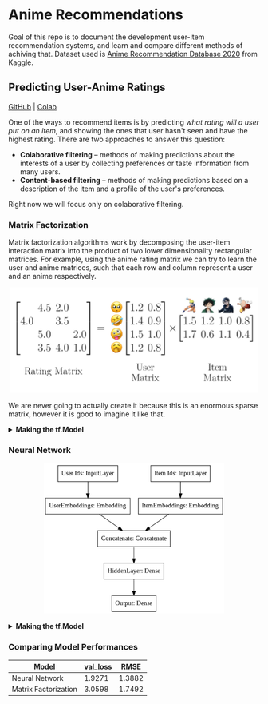 # Anime Recommendations

Goal of this repo is to document the development user-item recommendation systems, and learn and compare different methods of achiving that. Dataset used is [Anime Recommendation Database 2020](https://www.kaggle.com/hernan4444/anime-recommendation-database-2020) from Kaggle.

## Predicting User-Anime Ratings
[GitHub](/User_Anime_Ranting_Predictions.ipynb)
 | 
[Colab](https://colab.research.google.com/github/nomomon/anime-recommendations/blob/master/User_Anime_Ranting_Predictions.ipynb)

One of the ways to recommend items is by predicting _what rating will a user put on an item_, and showing the ones that user hasn't seen and have the highest rating. There are two approaches to answer this question:
- **Colaborative filtering** – methods of making predictions about the interests of a user by collecting preferences or taste information from many users.
- **Content-based filtering** – methods of making predictions based on a description of the item and a profile of the user's preferences.

Right now we will focus only on colaborative filtering.

### Matrix Factorization

Matrix factorization algorithms work by decomposing the user-item interaction matrix into the product of two lower dimensionality rectangular matrices. For example, using the anime rating matrix we can try to learn the user and anime matrices, such that each row and column represent a user and an anime respectively.

<p align="center">
 <img width="500" src="images/matrix factorization.png" />
</p>

We are never going to actually create it because this is an enormous sparse matrix, however it is good to imagine it like that.

<details>
<summary>
<b>Making the tf.Model</b>
</summary>
 
Instead of user and item matrices, we will use embeddings, which will map each user and anime to a vector. In addition, we'll add a bias to each user and anime.

```python
class MatrixFactorizationModel(tf.keras.Model):
    def __init__(self, num_users, num_items, embedding_dim):
        super(MatrixFactorizationModel, self).__init__()
        
        self.embedding_dim = embedding_dim
        
        self.user_embeddings = tf.keras.layers.Embedding(num_users, embedding_dim)
        self.item_embeddings = tf.keras.layers.Embedding(num_items, embedding_dim)

        self.user_biases = tf.keras.layers.Embedding(num_users, 1)
        self.item_biases = tf.keras.layers.Embedding(num_items, 1)

        self.bias = tf.Variable(tf.zeros([1]))

        self.dropout = tf.keras.layers.Dropout(.5)

    def call(self, inputs, training = False):
        ...
```

It is a good practice to place a dropout layer over embedding layers to prevent overfitting and in turn, making features more robust. To compute the predicted rating I use the formula `prediction = (user_embedding + user_bias) * (item_embedding + item_bias) + bias`.

```python
class MatrixFactorizationModel(tf.keras.Model):
    def __init__(self, num_users, num_items, embedding_dim):
    ...
    def call(self, inputs, training = False):
        user_ids = inputs[:, 0]
        item_ids = inputs[:, 1]

        user_embedding = self.user_embeddings(user_ids) + self.user_biases(user_ids)
        item_embedding = self.item_embeddings(item_ids) + self.item_biases(item_ids)

        if training:
            user_embedding = self.dropout(user_embedding, training = training)
            item_embedding = self.dropout(item_embedding, training = training)

        user_embedding = tf.reshape(user_embedding, [-1, self.embedding_dim])
        item_embedding = tf.reshape(item_embedding, [-1, self.embedding_dim])

        dot = tf.keras.layers.Dot(axes=1)([user_embedding, item_embedding]) + self.bias

        return dot
```

To compile the model I used Adam optimizer, MSE as the loss and RMSE as a metric to keep track of. The model is ran [eagerly](https://www.tensorflow.org/guide/eager), to allow such model definition.

```python
mf_model = MatrixFactorizationModel(num_users = num_users, 
                                    num_items = num_anime, 
                                    embedding_dim = 64)

mf_model.compile(
    optimizer = tf.keras.optimizers.Adam(),
    loss = tf.keras.losses.MeanSquaredError(),
    metrics = [
        tf.keras.metrics.RootMeanSquaredError("RMSE")
    ],
    run_eagerly = True
)
```
</details>

### Neural Network


<p align="center">
 <img height="300" src="images/neural network.png" />
</p>

<details>
<summary>
<b>Making the tf.Model</b>
</summary>

```python
class NeuralNetworkModel(tf.keras.Model):
    def __init__(self, num_users, num_items, embedding_dim):
        super(NeuralNetworkModel, self).__init__()
        
        self.embedding_dim = embedding_dim
        
        self.user_embeddings = tf.keras.layers.Embedding(num_users, embedding_dim)
        self.item_embeddings = tf.keras.layers.Embedding(num_items, embedding_dim)

        self.dense1 = tf.keras.layers.Dense(64, activation='relu')
        self.dense2 = tf.keras.layers.Dense(1, activation='relu')

        self.concat = tf.keras.layers.Concatenate()
        self.dropout = tf.keras.layers.Dropout(.5)

    def call(self, inputs, training = False):
        ...
```

```python
class NeuralNetworkModel(tf.keras.Model):
    def __init__(self, num_users, num_items, embedding_dim):
    ...
    def call(self, inputs, training = False):
        user_ids = inputs[:, 0]
        item_ids = inputs[:, 1]

        user_embedding = self.user_embeddings(user_ids)
        item_embedding = self.item_embeddings(item_ids)

        if training:
            user_embedding = self.dropout(user_embedding, training = training)
            item_embedding = self.dropout(item_embedding, training = training)

        user_embedding = tf.reshape(user_embedding, [-1, self.embedding_dim])
        item_embedding = tf.reshape(item_embedding, [-1, self.embedding_dim])

        x = self.concat([user_embedding, item_embedding])
        x = self.dense1(x)
        x = self.dense2(x)

        return x
```

Similarly to `MatrixFactorization`, to compile the model I used Adam optimizer, MSE as the loss and RMSE as a metric to keep track of. The model is ran [eagerly](https://www.tensorflow.org/guide/eager), to allow such model definition.

```python
nn_model = NeuralNetworkModel(num_users = num_users, 
                              num_items = num_anime, 
                              embedding_dim = 64)

nn_model.compile(
    optimizer = tf.keras.optimizers.Adam(),
    loss = tf.keras.losses.MeanSquaredError(),
    metrics = [
        tf.keras.metrics.RootMeanSquaredError("RMSE")
    ],
    run_eagerly = True
)
```
</details>


### Comparing Model Performances

| Model                | val_loss | RMSE   |
|----------------------|----------|--------|
| Neural Network       | 1.9271   | 1.3882 |
| Matrix Factorization | 3.0598   | 1.7492 |
